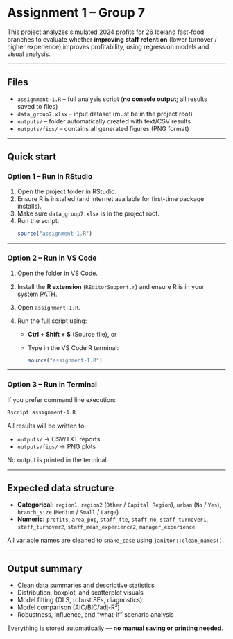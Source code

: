 # Assignment 1 – Group 7

This project analyzes simulated 2024 profits for 26 Iceland fast-food branches to evaluate whether **improving staff retention** (lower turnover / higher experience) improves profitability, using regression models and visual analysis.

---

## Files
- `assignment-1.R` – full analysis script (**no console output**; all results saved to files)
- `data_group7.xlsx` – input dataset (must be in the project root)
- `outputs/` – folder automatically created with text/CSV results
- `outputs/figs/` – contains all generated figures (PNG format)

---

## Quick start

### Option 1 – Run in **RStudio**
1. Open the project folder in RStudio.  
2. Ensure R is installed (and internet available for first-time package installs).  
3. Make sure `data_group7.xlsx` is in the project root.  
4. Run the script:
   ```r
   source("assignment-1.R")
    ```

---

### Option 2 – Run in **VS Code**

1. Open the folder in VS Code.
2. Install the **R extension** (`REditorSupport.r`) and ensure R is in your system PATH.
3. Open `assignment-1.R`.
4. Run the full script using:

   * **Ctrl + Shift + S** (Source file), or
   * Type in the VS Code R terminal:

     ```r
     source("assignment-1.R")
     ```

---

### Option 3 – Run in **Terminal**

If you prefer command line execution:

```bash
Rscript assignment-1.R
```

All results will be written to:

* `outputs/` → CSV/TXT reports
* `outputs/figs/` → PNG plots

No output is printed in the terminal.

---

## Expected data structure

* **Categorical:**
  `region1`, `region2` (`Other` / `Capital Region`),
  `urban` (`No` / `Yes`), `branch_size` (`Medium` / `Small` / `Large`)
* **Numeric:**
  `profits`, `area_pop`, `staff_fte`, `staff_no`,
  `staff_turnover1`, `staff_turnover2`,
  `staff_mean_experience2`, `manager_experience`

All variable names are cleaned to `snake_case` using `janitor::clean_names()`.

---

## Output summary

* Clean data summaries and descriptive statistics
* Distribution, boxplot, and scatterplot visuals
* Model fitting (OLS, robust SEs, diagnostics)
* Model comparison (AIC/BIC/adj-R²)
* Robustness, influence, and “what-if” scenario analysis

Everything is stored automatically — **no manual saving or printing needed**.
